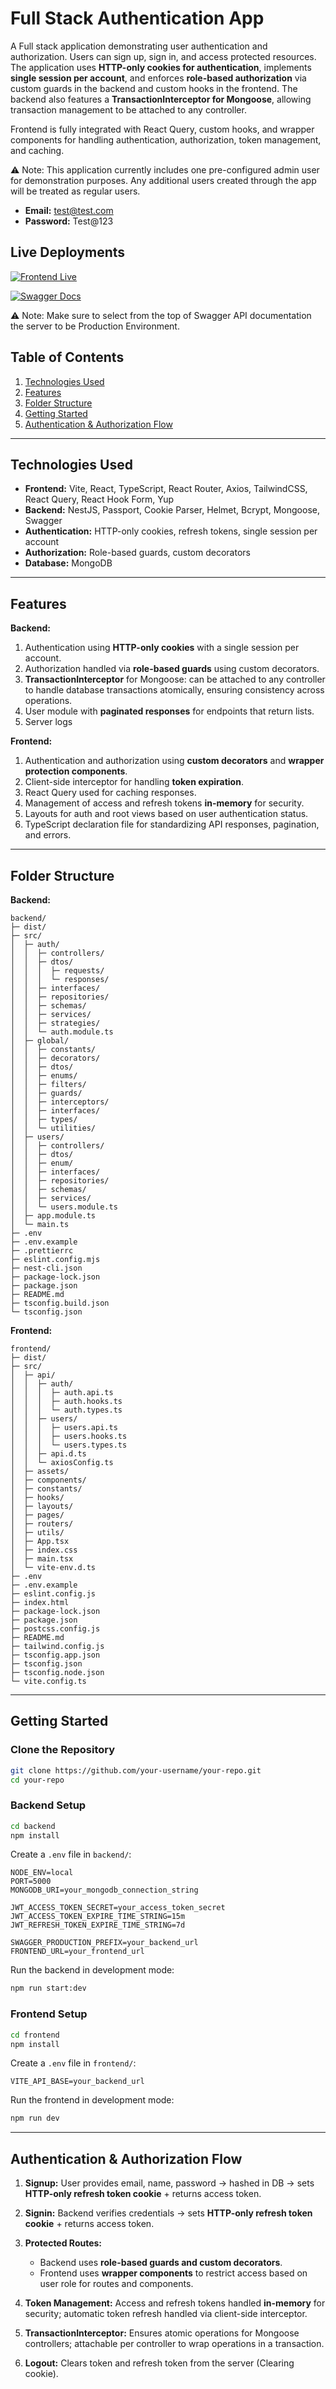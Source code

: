 # Full Stack Authentication App

A Full stack application demonstrating user authentication and authorization. Users can sign up, sign in, and access protected resources. The application uses **HTTP-only cookies for authentication**, implements **single session per account**, and enforces **role-based authorization** via custom guards in the backend and custom hooks in the frontend. The backend also features a **TransactionInterceptor for Mongoose**, allowing transaction management to be attached to any controller.

Frontend is fully integrated with React Query, custom hooks, and wrapper components for handling authentication, authorization, token management, and caching.

⚠️ Note: This application currently includes one pre-configured admin user for demonstration purposes. Any additional users created through the app will be treated as regular users.

- **Email:** test@test.com
- **Password:** Test\@123

## Live Deployments

[![Frontend Live](https://img.shields.io/badge/Live%20Demo-Click%20Here-blue?style=for-the-badge&logo=react)](https://authflow-v1.netlify.app/)

[![Swagger Docs](https://img.shields.io/badge/Swagger%20API-Explore%20Docs-orange?style=for-the-badge&logo=swagger)](https://fullstack-auth-app-production-73c9.up.railway.app/docs)

⚠️ Note: Make sure to select from the top of Swagger API documentation the server to be Production Environment.

## Table of Contents

1. [Technologies Used](#technologies-used)
2. [Features](#features)
3. [Folder Structure](#folder-structure)
4. [Getting Started](#getting-started)
5. [Authentication & Authorization Flow](#authentication--authorization-flow)

---

## Technologies Used

- **Frontend:** Vite, React, TypeScript, React Router, Axios, TailwindCSS, React Query, React Hook Form, Yup
- **Backend:** NestJS, Passport, Cookie Parser, Helmet, Bcrypt, Mongoose, Swagger
- **Authentication:** HTTP-only cookies, refresh tokens, single session per account
- **Authorization:** Role-based guards, custom decorators
- **Database:** MongoDB

---

## Features

**Backend:**

1. Authentication using **HTTP-only cookies** with a single session per account.
2. Authorization handled via **role-based guards** using custom decorators.
3. **TransactionInterceptor** for Mongoose: can be attached to any controller to handle database transactions atomically, ensuring consistency across operations.
4. User module with **paginated responses** for endpoints that return lists.
5. Server logs

**Frontend:**

1. Authentication and authorization using **custom decorators** and **wrapper protection components**.
2. Client-side interceptor for handling **token expiration**.
3. React Query used for caching responses.
4. Management of access and refresh tokens **in-memory** for security.
5. Layouts for auth and root views based on user authentication status.
6. TypeScript declaration file for standardizing API responses, pagination, and errors.

---

## Folder Structure

**Backend:**

```
backend/
├─ dist/
├─ src/
│  ├─ auth/
│  │  ├─ controllers/
│  │  ├─ dtos/
│  │  │  ├─ requests/
│  │  │  └─ responses/
│  │  ├─ interfaces/
│  │  ├─ repositories/
│  │  ├─ schemas/
│  │  ├─ services/
│  │  ├─ strategies/
│  │  └─ auth.module.ts
│  ├─ global/
│  │  ├─ constants/
│  │  ├─ decorators/
│  │  ├─ dtos/
│  │  ├─ enums/
│  │  ├─ filters/
│  │  ├─ guards/
│  │  ├─ interceptors/
│  │  ├─ interfaces/
│  │  ├─ types/
│  │  └─ utilities/
│  ├─ users/
│  │  ├─ controllers/
│  │  ├─ dtos/
│  │  ├─ enum/
│  │  ├─ interfaces/
│  │  ├─ repositories/
│  │  ├─ schemas/
│  │  ├─ services/
│  │  └─ users.module.ts
│  ├─ app.module.ts
│  └─ main.ts
├─ .env
├─ .env.example
├─ .prettierrc
├─ eslint.config.mjs
├─ nest-cli.json
├─ package-lock.json
├─ package.json
├─ README.md
├─ tsconfig.build.json
└─ tsconfig.json
```

**Frontend:**

```
frontend/
├─ dist/
├─ src/
│  ├─ api/
│  │  ├─ auth/
│  │  │  ├─ auth.api.ts
│  │  │  ├─ auth.hooks.ts
│  │  │  └─ auth.types.ts
│  │  ├─ users/
│  │  │  ├─ users.api.ts
│  │  │  ├─ users.hooks.ts
│  │  │  └─ users.types.ts
│  │  ├─ api.d.ts
│  │  └─ axiosConfig.ts
│  ├─ assets/
│  ├─ components/
│  ├─ constants/
│  ├─ hooks/
│  ├─ layouts/
│  ├─ pages/
│  ├─ routers/
│  ├─ utils/
│  ├─ App.tsx
│  ├─ index.css
│  ├─ main.tsx
│  └─ vite-env.d.ts
├─ .env
├─ .env.example
├─ eslint.config.js
├─ index.html
├─ package-lock.json
├─ package.json
├─ postcss.config.js
├─ README.md
├─ tailwind.config.js
├─ tsconfig.app.json
├─ tsconfig.json
├─ tsconfig.node.json
└─ vite.config.ts
```

---

## Getting Started

### Clone the Repository

```bash
git clone https://github.com/your-username/your-repo.git
cd your-repo
```

### Backend Setup

```bash
cd backend
npm install
```

Create a `.env` file in `backend/`:

```
NODE_ENV=local
PORT=5000
MONGODB_URI=your_mongodb_connection_string

JWT_ACCESS_TOKEN_SECRET=your_access_token_secret
JWT_ACCESS_TOKEN_EXPIRE_TIME_STRING=15m
JWT_REFRESH_TOKEN_EXPIRE_TIME_STRING=7d

SWAGGER_PRODUCTION_PREFIX=your_backend_url
FRONTEND_URL=your_frontend_url
```

Run the backend in development mode:

```bash
npm run start:dev
```

### Frontend Setup

```bash
cd frontend
npm install
```

Create a `.env` file in `frontend/`:

```
VITE_API_BASE=your_backend_url
```

Run the frontend in development mode:

```bash
npm run dev
```

---

## Authentication & Authorization Flow

1. **Signup:** User provides email, name, password → hashed in DB → sets **HTTP-only refresh token cookie** + returns access token.
2. **Signin:** Backend verifies credentials → sets **HTTP-only refresh token cookie** + returns access token.
3. **Protected Routes:**

   - Backend uses **role-based guards and custom decorators**.
   - Frontend uses **wrapper components** to restrict access based on user role for routes and components.

4. **Token Management:** Access and refresh tokens handled **in-memory** for security; automatic token refresh handled via client-side interceptor.
5. **TransactionInterceptor:** Ensures atomic operations for Mongoose controllers; attachable per controller to wrap operations in a transaction.
6. **Logout:** Clears token and refresh token from the server (Clearing cookie).
